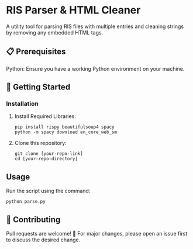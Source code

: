 # RIS Parser & HTML Cleaner
A utility tool for parsing RIS files with multiple entries and cleaning strings by removing any embedded HTML tags.

## 📋 Prerequisites
Python: Ensure you have a working Python environment on your machine.

## 🚀 Getting Started
### Installation
1. Install Required Libraries:
   ```
   pip install rispy beautifulsoup4 spacy
   python -m spacy download en_core_web_sm
   ```
2. Clone this repository:
   ```
   git clone [your-repo-link]
   cd [your-repo-directory]
   ```
## Usage
Run the script using the command:
```
python parse.py
```

## 🤝 Contributing
Pull requests are welcome! 🙌
For major changes, please open an issue first to discuss the desired change.
